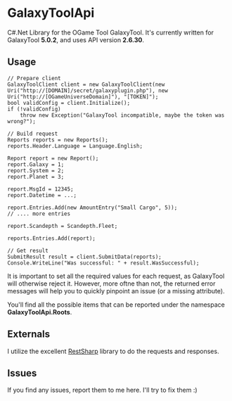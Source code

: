 GalaxyToolApi
=============

C#.Net Library for the OGame Tool GalaxyTool.
It's currently written for GalaxyTool **5.0.2**, and uses API version **2.6.30**.

Usage
----
    // Prepare client
	GalaxyToolClient client = new GalaxyToolClient(new Uri("http://[DOMAIN]/secret/galaxyplugin.php"), new Uri("http://[OGameUniverseDomain]"), "[TOKEN]");
	bool validConfig = client.Initialize();
	if (!validConfig)
		throw new Exception("GalaxyTool incompatible, maybe the token was wrong?");

	// Build request
	Reports reports = new Reports();
	reports.Header.Language = Language.English;

	Report report = new Report();
	report.Galaxy = 1;
	report.System = 2;
	report.Planet = 3;

	report.MsgId = 12345;
	report.Datetime = ...;

	report.Entries.Add(new AmountEntry("Small Cargo", 5));
	// .... more entries

	report.Scandepth = Scandepth.Fleet;

	reports.Entries.Add(report);

	// Get result
	SubmitResult result = client.SubmitData(reports);
	Console.WriteLine("Was successful: " + result.WasSuccessful);

It is important to set all the required values for each request, as GalaxyTool will otherwise reject it. However, more oftne than not, the returned error messages will help you to quickly pinpoint an issue (or a missing attribute).

You'll find all the possible items that can be reported under the namespace **GalaxyToolApi.Roots**.

Externals
----
I utilize the excellent [RestSharp](https://github.com/restsharp/RestSharp) library to do the requests and responses.

Issues
-----
If you find any issues, report them to me here. I'll try to fix them :)